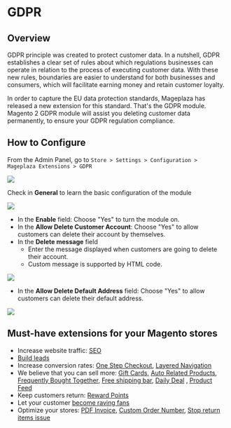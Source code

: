 # GDPR

## Overview 
GDPR principle was created to protect customer data. In a nutshell, GDPR establishes a clear set of rules about which regulations businesses can operate in relation to the process of executing customer data. With these new rules, boundaries are easier to understand for both businesses and consumers, which will facilitate earning money and retain customer loyalty.

In order to capture the EU data protection standards, Mageplaza has released a new extension for this standard. That's the GDPR module. Magento 2 GDPR module will assist you deleting customer data permanently, to ensure your GDPR regulation compliance.

## How to Configure
From the Admin Panel, go to ``Store > Settings > Configuration > Mageplaza Extensions > GDPR``

![](https://i.imgur.com/YGJmKZh.png)

Check in **General** to learn the basic configuration of the module

![](https://i.imgur.com/4cB3TrU.png)

* In the **Enable** field: Choose "Yes" to turn the module on.
* In the **Allow Delete Customer Account**: Choose "Yes" to allow customers can delete their account by themselves.
* In the **Delete message** field
  * Enter the message displayed when customers are going to delete their account.
  * Custom message is supported by HTML code.

![](https://i.imgur.com/SuWVlKw.png)

* In the **Allow Delete Default Address** field: Choose "Yes" to allow customers can delete their default address.

![](https://i.imgur.com/CccsEGQ.png)





## Must-have extensions for your Magento stores

- Increase website traffic: [SEO](https://www.mageplaza.com/magento-2-seo-extension/)
- [Build leads](https://www.mageplaza.com/magento-2-better-popup/)
- Increase conversion rates: [One Step Checkout](https://www.mageplaza.com/magento-2-one-step-checkout-extension/), [Layered Navigation](https://www.mageplaza.com/magento-2-layered-navigation-extension/)
- We believe that you can sell more: [Gift Cards](https://www.mageplaza.com/magento-2-gift-card-extension/), [Auto Related Products](https://www.mageplaza.com/magento-2-automatic-related-products/), [Frequently Bought Together](https://www.mageplaza.com/magento-2-frequently-bought-together/), [Free shipping bar](https://www.mageplaza.com/magento-2-free-shipping-bar/), [Daily Deal](https://www.mageplaza.com/magento-2-daily-deal-extension/) , [Product Feed](https://www.mageplaza.com/magento-2-product-feed-extension/)
- Keep customers return: [Reward Points](https://www.mageplaza.com/magento-2-reward-points-extension/)
- Let your customer [become raving fans](https://www.mageplaza.com/magento-2-affiliate-extension/)
- Optimize your stores: [PDF Invoice](https://www.mageplaza.com/magento-2-pdf-invoice-extension/), [Custom Order Number](https://www.mageplaza.com/magento-2-custom-order-number/), [Stop return items issue](https://www.mageplaza.com/magento-2-size-chart/)

